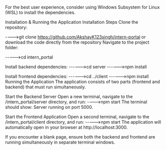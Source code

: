 
For the best user experience, consider using Windows Subsystem for Linux (WSL) to install the dependencies.

Installation & Running the Application
Installation Steps
Clone the repository:


---->git clone <https://github.com/AkshayK123singh/intern-portal>   or download the code directly from the repository 
Navigate to the project folder:


----->cd intern_portal


Install backend dependencies:
------>cd server
------>npm install


Install frontend dependencies:
------>cd ../client
------>npm install
Running the Application
The application consists of two parts (frontend and backend) that must run simultaneously.


Start the Backend Server
Open a new terminal, navigate to the /intern_portal/server directory, and run:
---->npm start
The terminal should show: Server running on port 5000.


Start the Frontend Application
Open a second terminal, navigate to the /intern_portal/client directory, and run:
----->npm start
The application will automatically open in your browser at http://localhost:3000.



If you encounter a blank page, ensure both the backend and frontend are running simultaneously in separate terminal windows.
